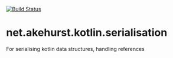 [![Build Status](https://travis-ci.org/dhakehurst/net.akehurst.kotlin.kserialisation.svg?branch=master)](https://travis-ci.org/dhakehurst/net.akehurst.kotlin.kserialisation)

# net.akehurst.kotlin.serialisation

For serialising kotlin data structures, handling references
